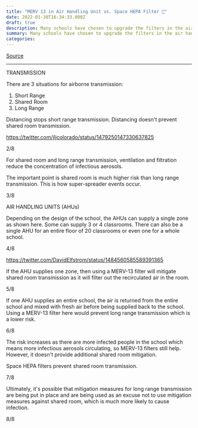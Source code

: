 ```yaml
---
title: "MERV 13 in Air Handling Unit vs. Space HEPA Filter 🧵"
date: 2022-01-30T16:34:33.000Z
draft: true
description: Many schools have chosen to upgrade the filters in the air handling units from MERV 8 to MERV 13 instead of putting in stand-alone HEPA filters. These 2 methods are not equal in risk reduction.
summary: Many schools have chosen to upgrade the filters in the air handling units from MERV 8 to MERV 13 instead of putting in stand-alone HEPA filters. These 2 methods are not equal in risk reduction.
categories:
---
```

[Source](https://twitter.com/joeyfox85/status/1487826577106874370)

---

TRANSMISSION

There are 3 situations for airborne transmission:

1. Short Range
2. Shared Room
3. Long Range

Distancing stops short range transmission. Distancing doesn't prevent shared room transmission.

https://twitter.com/jljcolorado/status/1479250147330637825

2/8

For shared room and long range transmission, ventilation and filtration reduce the concentration of infectious aerosols.

The important point is shared room is much higher risk than long range transmission. This is how super-spreader events occur.

3/8

AIR HANDLING UNITS (AHUs)

Depending on the design of the school, the AHUs can supply a single zone as shown here. Some can supply 3 or 4 classrooms. There can also be a single AHU for an entire floor of 20 classrooms or even one for a whole school.

4/8

https://twitter.com/DavidElfstrom/status/1484560585589391365

If the AHU supplies one zone, then using a MERV-13 filter will mitigate shared room transmission as it will filter out the recirculated air in the room. 

5/8

If one AHU supplies an entire school, the air is returned from the entire school and mixed with fresh air before being supplied back to the school. Using a MERV-13 filter here would prevent long range transmission which is a lower risk.

6/8

The risk increases as there are more infected people in the school which means more infectious aerosols circulating, so MERV-13 filters still help. However, it doesn't provide additional shared room mitigation.

Space HEPA filters prevent shared room transmission.

7/8

Ultimately, it's possible that mitigation measures for long range transmission are being put in place and are being used as an excuse not to use mitigation measures against shared room, which is much more likely to cause infection.

8/8